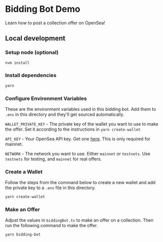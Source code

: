 # Bidding Bot Demo

Learn how to post a collection offer on OpenSea!

## Local development

### Setup node (optional)

```sh
nvm install
```

### Install dependencies

```sh
yarn
```

### Configure Environment Variables

These are the environment variables used in this bidding bot. Add them to `.env` in this directory and they'll get sourced automatically.

`WALLET_PRIVATE_KEY` - The private key of the wallet you want to use to make the offer. Set it according to the instructions 
in `yarn create-wallet`

`API_KEY` - Your OpenSea API key. Get one [here](https://docs.opensea.io/reference/request-an-api-key). This is only required for mainnet.

`NETWORK` - The network you want to use. Either `mainnet` or `testnets`. Use `testnets` for testing, and `mainnet` for real offers.

### Create a Wallet

Follow the steps from the command below to create a new wallet and add the private key to a `.env` file in this directory.

```sh
yarn create-wallet
```

### Make an Offer

Adjust the values in `biddingBot.ts` to make an offer on a collection. Then run the following command to make the offer.

```sh
yarn bidding-bot
```

